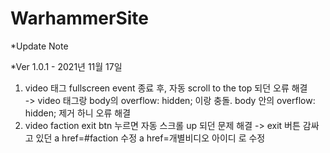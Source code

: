# WarhammerSite

*Update Note
  
  *Ver 1.0.1 - 2021년 11월 17일
   1. video 태그 fullscreen event 종료 후, 자동 scroll to the top 되던 오류 해결  
      -> video 태그랑 body의 overflow: hidden; 이랑 충돌. body 안의 overflow: hidden; 제거 하니 오류 해결  
   2. video faction exit btn 누르면 자동 스크롤 up 되던 문제 해결
      -> exit 버튼 감싸고 있던 a href=#faction 수정 a href=개별비디오 아이디 로 수정
